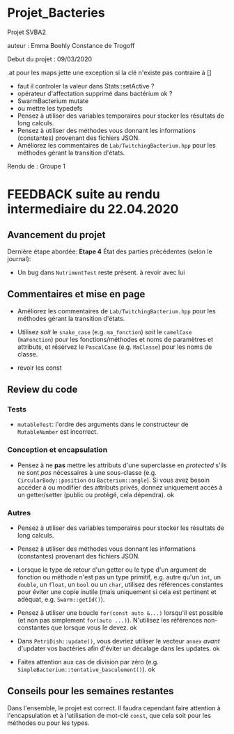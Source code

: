 # Projet_Bacteries
Projet SVBA2

auteur : Emma Boehly Constance de Trogoff

Debut du projet : 09/03/2020

.at pour les maps jette une exception si la clé n'existe pas contraire à []
- faut il controler la valeur dans Stats::setActive ?
- opérateur d'affectation supprimé dans bactérium ok ?
- SwarmBacterium mutate
- ou mettre les typedefs
- Pensez à utiliser des variables temporaires pour stocker les résultats de long calculs.
- Pensez à utiliser des méthodes vous donnant les informations (constantes) provenant des fichiers JSON.
- Améliorez les commentaires de `Lab/TwitchingBacterium.hpp` pour les méthodes gérant la transition d'états.

Rendu de : Groupe 1

# FEEDBACK suite au rendu intermediaire du 22.04.2020


## Avancement du projet

Dernière étape abordée: **Etape 4**
État des parties précédentes (selon le journal):
- Un bug dans `NutrimentTest` reste présent. à revoir avec lui

## Commentaires et mise en page

- Améliorez les commentaires de `Lab/TwitchingBacterium.hpp` pour les méthodes gérant la transition d'états.
- Utilisez *soit* le `snake_case` (e.g. `ma_fonction`) *soit* le `camelCase` (`maFonction`) pour les fonctions/méthodes
et noms de paramètres et attributs, et réservez le `PascalCase` (e.g. `MaClasse`) pour les noms de classe.

- revoir les const

## Review du code

### Tests
- `mutableTest`: l'ordre des arguments dans le constructeur de `MutableNumber` est incorrect.

### Conception et encapsulation
- Pensez à ne **pas** mettre les attributs d'une superclasse en *protected* s'ils ne sont *pas* nécessaires à une
sous-classe (e.g. `CircularBody::position` ou `Bacterium::angle`). Si vous avez besoin accéder à ou modifier des
attributs privés, donnez uniquement accès à un getter/setter (public ou protégé, cela dépendra).
ok

### Autres

- Pensez à utiliser des variables temporaires pour stocker les résultats de long calculs.
- Pensez à utiliser des méthodes vous donnant les informations (constantes) provenant des fichiers JSON.
- Lorsque le type de retour d'un getter ou le type d'un argument de fonction ou méthode n'est pas un type primitif,
e.g. autre qu'un `int`, un `double`, un `float`, un `bool` ou un `char`, utilisez des références constantes pour éviter
une copie inutile (mais uniquement si cela est pertinent et adéquat, e.g. `Swarm::getId()`).

- Pensez à utiliser une boucle `for(const auto &...)` lorsqu'il est possible (et non pas simplement `for(auto ...)`).
N'utilisez les références non-constantes que lorsque vous le devez. ok

- Dans `PetriDish::update()`, vous devriez utiliser le vecteur `annex` *avant* d'updater vos bactéries afin d'éviter un
décalage dans les updates. ok

- Faites attention aux cas de division par zéro (e.g. `SimpleBacterium::tentative_basculement()`). ok

## Conseils pour les semaines restantes

Dans l'ensemble, le projet est correct. Il faudra cependant faire attention à l'encapsulation et à l'utilisation de
mot-clé `const`, que cela soit pour les méthodes ou pour les types.
